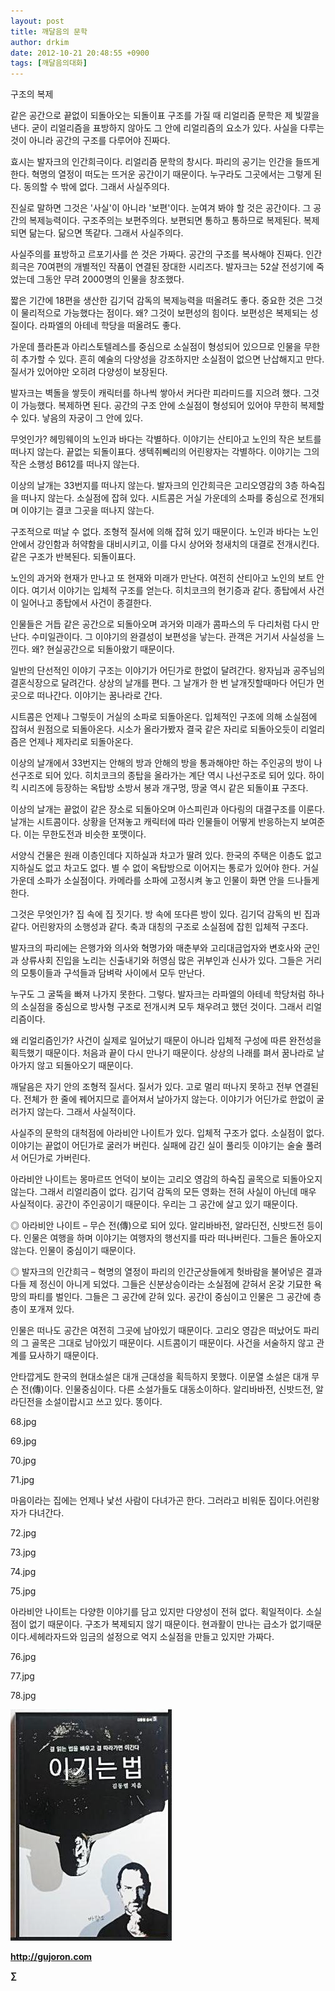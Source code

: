 ```yaml
---
layout: post
title: 깨달음의 문학
author: drkim
date: 2012-10-21 20:48:55 +0900
tags: [깨달음의대화]
---
```

  


 구조의 복제

 같은 공간으로 끝없이 되돌아오는 되돌이표 구조를 가질 때 리얼리즘 문학은 제 빛깔을 낸다. 굳이 리얼리즘을 표방하지 않아도 그 안에 리얼리즘의 요소가 있다. 사실을 다루는 것이 아니라 공간의 구조를 다루어야 진짜다.

 효시는 발자크의 인간희극이다. 리얼리즘 문학의 창시다. 파리의 공기는 인간을 들뜨게 한다. 혁명의 열정이 떠도는 뜨거운 공간이기 때문이다. 누구라도 그곳에서는 그렇게 된다. 동의할 수 밖에 없다. 그래서 사실주의다.

 진실로 말하면 그것은 '사실'이 아니라 '보편'이다. 눈여겨 봐야 할 것은 공간이다. 그 공간의 복제능력이다. 구조주의는 보편주의다. 보편되면 통하고 통하므로 복제된다. 복제되면 닮는다. 닮으면 똑같다. 그래서 사실주의다.

 사실주의를 표방하고 르포기사를 쓴 것은 가짜다. 공간의 구조를 복사해야 진짜다. 인간희극은 70여편의 개별적인 작품이 연결된 장대한 시리즈다. 발자크는 52살 전성기에 죽었는데 그동안 무려 2000명의 인물을 창조했다.

 짧은 기간에 18편을 생산한 김기덕 감독의 복제능력을 떠올려도 좋다. 중요한 것은 그것이 물리적으로 가능했다는 점이다. 왜? 그것이 보편성의 힘이다. 보편성은 복제되는 성질이다. 라파엘의 아테네 학당을 떠올려도 좋다.

 가운데 플라톤과 아리스토텔레스를 중심으로 소실점이 형성되어 있으므로 인물을 무한히 추가할 수 있다. 흔히 예술의 다양성을 강조하지만 소실점이 없으면 난삽해지고 만다. 질서가 있어야만 오히려 다양성이 보장된다.

 발자크는 벽돌을 쌓듯이 캐릭터를 하나씩 쌓아서 커다란 피라미드를 지으려 했다. 그것이 가능했다. 복제하면 된다. 공간의 구조 안에 소실점이 형성되어 있어야 무한히 복제할 수 있다. 낳음의 자궁이 그 안에 있다.

 무엇인가? 헤밍웨이의 노인과 바다는 각별하다. 이야기는 산티아고 노인의 작은 보트를 떠나지 않는다. 끝없는 되돌이표다. 생텍쥐뻬리의 어린왕자는 각별하다. 이야기는 그의 작은 소행성 B612를 떠나지 않는다.

 이상의 날개는 33번지를 떠나지 않는다. 발자크의 인간희극은 고리오영감의 3층 하숙집을 떠나지 않는다. 소실점에 잡혀 있다. 시트콤은 거실 가운데의 소파를 중심으로 전개되며 이야기는 결코 그곳을 떠나지 않는다.

 구조적으로 떠날 수 없다. 조형적 질서에 의해 잡혀 있기 때문이다. 노인과 바다는 노인 안에서 강인함과 허약함을 대비시키고, 이를 다시 상어와 청새치의 대결로 전개시킨다. 같은 구조가 반복된다. 되돌이표다.

 노인의 과거와 현재가 만나고 또 현재와 미래가 만난다. 여전히 산티아고 노인의 보트 안이다. 여기서 이야기는 입체적 구조를 얻는다. 히치코크의 현기증과 같다. 종탑에서 사건이 일어나고 종탑에서 사건이 종결한다.

 인물들은 거듭 같은 공간으로 되돌아오며 과거와 미래가 콤파스의 두 다리처럼 다시 만난다. 수미일관이다. 그 이야기의 완결성이 보편성을 낳는다. 관객은 거기서 사실성을 느낀다. 왜? 현실공간으로 되돌아왔기 때문이다.

 일반의 단선적인 이야기 구조는 이야기가 어딘가로 한없이 달려간다. 왕자님과 공주님의 결혼식장으로 달려간다. 상상의 날개를 편다. 그 날개가 한 번 날개짓할때마다 어딘가 먼 곳으로 떠나간다. 이야기는 꿈나라로 간다.

 시트콤은 언제나 그렇듯이 거실의 소파로 되돌아온다. 입체적인 구조에 의해 소실점에 잡혀서 원점으로 되돌아온다. 시소가 올라가봤자 결국 같은 자리로 되돌아오듯이 리얼리즘은 언제나 제자리로 되돌아온다.

 이상의 날개에서 33번지는 안해의 방과 안해의 방을 통과해야만 하는 주인공의 방이 나선구조로 되어 있다. 히치코크의 종탑을 올라가는 계단 역시 나선구조로 되어 있다. 하이킥 시리즈에 등장하는 옥탑방 소방서 봉과 개구멍, 땅굴 역시 같은 되돌이표 구조다.

 이상의 날개는 끝없이 같은 장소로 되돌아오며 아스피린과 아다링의 대결구조를 이룬다. 날개는 시트콤이다. 상황을 던져놓고 캐릭터에 따라 인물들이 어떻게 반응하는지 보여준다. 이는 무한도전과 비슷한 포맷이다.

 서양식 건물은 원래 이층인데다 지하실과 차고가 딸려 있다. 한국의 주택은 이층도 없고 지하실도 없고 차고도 없다. 별 수 없이 옥탑방으로 이어지는 통로가 있어야 한다. 거실 가운데 소파가 소실점이다. 카메라를 소파에 고정시켜 놓고 인물이 화면 안을 드나들게 한다.

 그것은 무엇인가? 집 속에 집 짓기다. 방 속에 또다른 방이 있다. 김기덕 감독의 빈 집과 같다. 어린왕자의 소행성과 같다. 축과 대칭의 구조로 소실점에 잡힌 입체적 구조다.

 발자크의 파리에는 은행가와 의사와 혁명가와 매춘부와 고리대금업자와 변호사와 군인과 상류사회 진입을 노리는 신출내기와 허영심 많은 귀부인과 신사가 있다. 그들은 거리의 모퉁이들과 구석들과 담벼락 사이에서 모두 만난다.

 누구도 그 굴뚝을 빠져 나가지 못한다. 그렇다. 발자크는 라파엘의 아테네 학당처럼 하나의 소실점을 중심으로 방사형 구조로 전개시켜 모두 채우려고 했던 것이다. 그래서 리얼리즘이다.

 왜 리얼리즘인가? 사건이 실제로 일어났기 때문이 아니라 입체적 구성에 따른 완전성을 획득했기 때문이다. 처음과 끝이 다시 만나기 때문이다. 상상의 나래를 펴서 꿈나라로 날아가지 않고 되돌아오기 때문이다.

 깨달음은 자기 안의 조형적 질서다. 질서가 있다. 고로 멀리 떠나지 못하고 전부 연결된다. 전체가 한 줄에 꿰어지므로 흩어져서 날아가지 않는다. 이야기가 어딘가로 한없이 굴러가지 않는다. 그래서 사실적이다.

 사실주의 문학의 대척점에 아라비안 나이트가 있다. 입체적 구조가 없다. 소실점이 없다. 이야기는 끝없이 어딘가로 굴러가 버린다. 실패에 감긴 실이 풀리듯 이야기는 술술 풀려서 어딘가로 가버린다.



아라비안 나이트는 몽마르뜨 언덕이 보이는 고리오 영감의 하숙집 골목으로 되돌아오지 않는다. 그래서 리얼리즘이 없다. 김기덕 감독의 모든 영화는 전혀 사실이 아닌데 매우 사실적이다. 공간이 주인공이기 때문이다. 우리는 그 공간에 살고 있기 때문이다.



◎ 아라비안 나이트 – 무슨 전(傳)으로 되어 있다. 알리바바전, 알라딘전, 신밧드전 등이다. 인물은 여행을 하며 이야기는 여행자의 행선지를 따라 떠나버린다. 그들은 돌아오지 않는다. 인물이 중심이기 때문이다.

 ◎ 발자크의 인간희극 – 혁명의 열정이 파리의 인간군상들에게 헛바람을 불어넣은 결과 다들 제 정신이 아니게 되었다. 그들은 신분상승이라는 소실점에 갇혀서 온갖 기묘한 욕망의 파티를 벌인다. 그들은 그 공간에 갇혀 있다. 공간이 중심이고 인물은 그 공간에 층층이 포개져 있다.

 인물은 떠나도 공간은 여전히 그곳에 남아있기 때문이다. 고리오 영감은 떠났어도 파리의 그 골목은 그대로 남아있기 때문이다. 시트콤이기 때문이다. 사건을 서술하지 않고 관계를 묘사하기 때문이다.

 안타깝게도 한국의 현대소설은 대개 근대성을 획득하지 못했다. 이문열 소설은 대개 무슨 전(傳)이다. 인물중심이다. 다른 소설가들도 대동소이하다. 알리바바전, 신밧드전, 알라딘전을 소설이랍시고 쓰고 있다. 똥이다.



68.jpg

69.jpg

70.jpg

71.jpg

마음이라는 집에는 언제나 낯선 사람이 다녀가곤 한다. 그러라고 비워둔 집이다.어린왕자가 다녀간다.

  


72.jpg

73.jpg

74.jpg

75.jpg

아라비안 나이트는 다양한 이야기를 담고 있지만 다양성이 전혀 없다. 획일적이다. 소실점이 없기 때문이다. 구조가 복제되지 않기 때문이다. 현과활이 만나는 급소가 없기때문이다.세헤라자드와 임금의 설정으로 억지 소실점을 만들고 있지만 가짜다.



76.jpg

77.jpg

78.jpg

  


  


![](/files/attach/images/199/290/248/123456.JPG)







**http://gujoron.com** 


**∑**